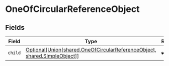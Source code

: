# OneOfCircularReferenceObject


## Fields

| Field                                                                                                                                     | Type                                                                                                                                      | Required                                                                                                                                  | Description                                                                                                                               |
| ----------------------------------------------------------------------------------------------------------------------------------------- | ----------------------------------------------------------------------------------------------------------------------------------------- | ----------------------------------------------------------------------------------------------------------------------------------------- | ----------------------------------------------------------------------------------------------------------------------------------------- |
| `child`                                                                                                                                   | [Optional[Union[shared.OneOfCircularReferenceObject, shared.SimpleObject]]](undefined/models/shared/oneofcircularreferenceobjectchild.md) | :heavy_check_mark:                                                                                                                        | N/A                                                                                                                                       |